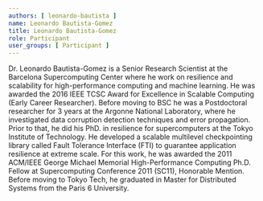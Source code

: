 ```yaml
---
authors: [ leonardo-bautista ]
name: Leonardo Bautista-Gomez
title: Leonardo Bautista-Gomez
role: Participant
user_groups: [ Participant ]
---
```


Dr. Leonardo Bautista-Gomez is a Senior Research Scientist at the Barcelona Supercomputing Center where he work on resilience and scalability for high-performance computing and machine learning.
He was awarded the 2016 IEEE TCSC Award for Excellence in Scalable Computing (Early Career Researcher).
Before moving to BSC he was a Postdoctoral researcher for 3 years at the Argonne National Laboratory, where he investigated data corruption detection techniques and error propagation. 
Prior to that, he did his PhD. in resilience for supercomputers at the Tokyo Institute of Technology.
He developed a scalable multilevel checkpointing library called Fault Tolerance Interface (FTI) to guarantee application resilience at extreme scale.
For this work, he was awarded the 2011 ACM/IEEE George Michael Memorial High-Performance Computing Ph.D. Fellow at Supercomputing Conference 2011 (SC11), Honorable Mention.
Before moving to Tokyo Tech, he graduated in Master for Distributed Systems from the Paris 6 University.
